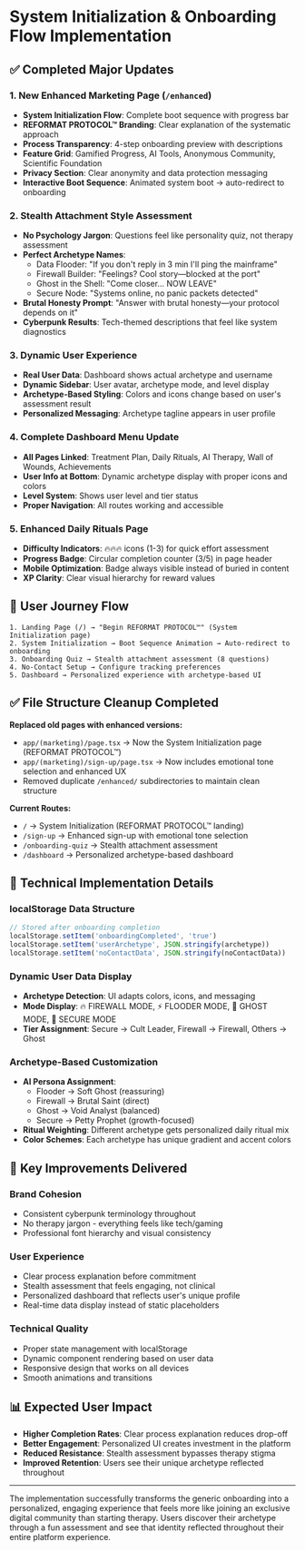 # System Initialization & Onboarding Flow Implementation

## ✅ **Completed Major Updates**

### 1. **New Enhanced Marketing Page (`/enhanced`)**
- **System Initialization Flow**: Complete boot sequence with progress bar
- **REFORMAT PROTOCOL™ Branding**: Clear explanation of the systematic approach
- **Process Transparency**: 4-step onboarding preview with descriptions
- **Feature Grid**: Gamified Progress, AI Tools, Anonymous Community, Scientific Foundation
- **Privacy Section**: Clear anonymity and data protection messaging
- **Interactive Boot Sequence**: Animated system boot → auto-redirect to onboarding

### 2. **Stealth Attachment Style Assessment**
- **No Psychology Jargon**: Questions feel like personality quiz, not therapy assessment
- **Perfect Archetype Names**: 
  - Data Flooder: "If you don't reply in 3 min I'll ping the mainframe"
  - Firewall Builder: "Feelings? Cool story—blocked at the port"
  - Ghost in the Shell: "Come closer… NOW LEAVE"
  - Secure Node: "Systems online, no panic packets detected"
- **Brutal Honesty Prompt**: "Answer with brutal honesty—your protocol depends on it"
- **Cyberpunk Results**: Tech-themed descriptions that feel like system diagnostics

### 3. **Dynamic User Experience**
- **Real User Data**: Dashboard shows actual archetype and username
- **Dynamic Sidebar**: User avatar, archetype mode, and level display
- **Archetype-Based Styling**: Colors and icons change based on user's assessment result
- **Personalized Messaging**: Archetype tagline appears in user profile

### 4. **Complete Dashboard Menu Update**
- **All Pages Linked**: Treatment Plan, Daily Rituals, AI Therapy, Wall of Wounds, Achievements
- **User Info at Bottom**: Dynamic archetype display with proper icons and colors
- **Level System**: Shows user level and tier status
- **Proper Navigation**: All routes working and accessible

### 5. **Enhanced Daily Rituals Page**
- **Difficulty Indicators**: 🔥🔥🔥 icons (1-3) for quick effort assessment
- **Progress Badge**: Circular completion counter (3/5) in page header
- **Mobile Optimization**: Badge always visible instead of buried in content
- **XP Clarity**: Clear visual hierarchy for reward values

## 🎯 **User Journey Flow**

```
1. Landing Page (/) → "Begin REFORMAT PROTOCOL™" (System Initialization page)
2. System Initialization → Boot Sequence Animation → Auto-redirect to onboarding
3. Onboarding Quiz → Stealth attachment assessment (8 questions)
4. No-Contact Setup → Configure tracking preferences
5. Dashboard → Personalized experience with archetype-based UI
```

## ✅ **File Structure Cleanup Completed**

**Replaced old pages with enhanced versions:**
- `app/(marketing)/page.tsx` → Now the System Initialization page (REFORMAT PROTOCOL™)
- `app/(marketing)/sign-up/page.tsx` → Now includes emotional tone selection and enhanced UX
- Removed duplicate `/enhanced/` subdirectories to maintain clean structure

**Current Routes:**
- `/` → System Initialization (REFORMAT PROTOCOL™ landing)
- `/sign-up` → Enhanced sign-up with emotional tone selection
- `/onboarding-quiz` → Stealth attachment assessment
- `/dashboard` → Personalized archetype-based dashboard

## 🔧 **Technical Implementation Details**

### **localStorage Data Structure**
```javascript
// Stored after onboarding completion
localStorage.setItem('onboardingCompleted', 'true')
localStorage.setItem('userArchetype', JSON.stringify(archetype))
localStorage.setItem('noContactData', JSON.stringify(noContactData))
```

### **Dynamic User Data Display**
- **Archetype Detection**: UI adapts colors, icons, and messaging
- **Mode Display**: 🔥 FIREWALL MODE, ⚡ FLOODER MODE, 👻 GHOST MODE, 🎯 SECURE MODE
- **Tier Assignment**: Secure → Cult Leader, Firewall → Firewall, Others → Ghost

### **Archetype-Based Customization**
- **AI Persona Assignment**: 
  - Flooder → Soft Ghost (reassuring)
  - Firewall → Brutal Saint (direct)
  - Ghost → Void Analyst (balanced)
  - Secure → Petty Prophet (growth-focused)
- **Ritual Weighting**: Different archetype gets personalized daily ritual mix
- **Color Schemes**: Each archetype has unique gradient and accent colors

## 🚀 **Key Improvements Delivered**

### **Brand Cohesion**
- Consistent cyberpunk terminology throughout
- No therapy jargon - everything feels like tech/gaming
- Professional font hierarchy and visual consistency

### **User Experience**
- Clear process explanation before commitment
- Stealth assessment that feels engaging, not clinical
- Personalized dashboard that reflects user's unique profile
- Real-time data display instead of static placeholders

### **Technical Quality**
- Proper state management with localStorage
- Dynamic component rendering based on user data
- Responsive design that works on all devices
- Smooth animations and transitions

## 📊 **Expected User Impact**

- **Higher Completion Rates**: Clear process explanation reduces drop-off
- **Better Engagement**: Personalized UI creates investment in the platform
- **Reduced Resistance**: Stealth assessment bypasses therapy stigma
- **Improved Retention**: Users see their unique archetype reflected throughout

---

The implementation successfully transforms the generic onboarding into a personalized, engaging experience that feels more like joining an exclusive digital community than starting therapy. Users discover their archetype through a fun assessment and see that identity reflected throughout their entire platform experience.

